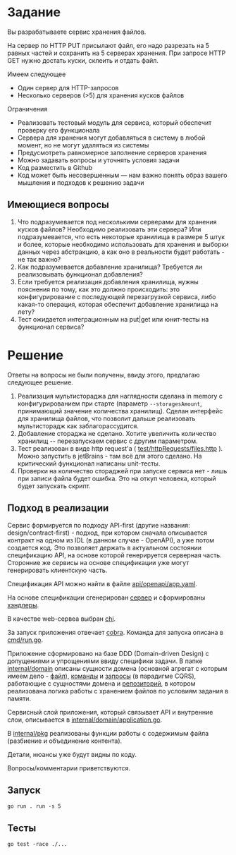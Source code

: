 # Задание

Вы разрабатываете сервис хранения файлов.

На сервер по HTTP PUT присылают файл, его надо разрезать на 5 равных частей и сохранить на 5 серверах хранения. При
запросе HTTP GET нужно достать куски, склеить и отдать файл.

Имеем следующее
* Один сервер для HTTP-запросов
* Несколько серверов (>5) для хранения кусков файлов

Ограничения
* Реализовать тестовый модуль для сервиса, который обеспечит проверку его функционала
* Сервера для хранения могут добавляться в систему в любой момент, но не могут удаляться из системы
* Предусмотреть равномерное заполнение серверов хранения
* Можно задавать вопросы и уточнять условия задачи
* Код разместить в Github
* Код может быть несовершенным — нам важно понять образ вашего мышления и подходов к решению задачи


## Имеющиеся вопросы

1. Что подразумевается под несколькими серверами для хранения кусков файлов? Необходимо реализовать эти сервера? Или 
подразумевается, что есть некоторые хранилища в размере 5 штук и более, которые необходимо использовать для хранения 
и выборки данных через абстракцию, а как оно в реальности будет работать - не так важно?
2. Как подразумевается добавление хранилища? Требуется ли реализовывать функционал добавления?
3. Если требуется реализация добавления хранилища, нужны пояснения по тому, как это должно происходить: это 
конфигурирование с последующей перезагрузкой сервиса, либо какая-то операция, которая обеспечит добавление хранилища на
лету?
4. Тест ожидается интеграционным на put|get или юнит-тесты на функционал сервиса?

# Решение

Ответы на вопросы не были получены, ввиду этого, предлагаю следующее решение.

1. Реализация мультистораджа для наглядности сделана in memory с конфигурированием при старте (параметр
`--storagesAmount`, принимающий значение количества хранилищ). Сделан интерфейс для хранилища файлов, что позволит
дальше реализовать мультисторадж как заблагорассудится.  
2. Добавление стораджа не сделано. Хотите увеличить количество хранилищ -- перезапускаем сервис с другим параметром.
3. Тест реализован в виде http request'а ( [test/httpRequests/files.http](test/httpRequests/files.http) ). Можно
запустить в jetBrains - там всё для этого сделано. На критический функционал написаны unit-тесты.
4. Проверки на количество стораджей при запуске сервиса нет - лишь при записи файла будет ошибка. Это на откуп человека,
который будет запускать скрипт.

## Подход в реализации

Сервис формируется по подходу API-first (другие названия: design/contract-first) - подход, при котором сначала
описывается контракт на одном из IDL (в данном случае - OpenAPI), а уже потом создается код. Это позволяет держать в
актуальном состоянии спецификацию API, на основе которой генерируется серверная часть. Сторонние же сервисы на основе
спецификации уже могут генерировать клиентскую часть.

Спецификация API можно найти в файле [api/openapi/app.yaml](api/openapi/app.yaml).

На основе спецификации сгенерирован [сервер](pkg/server/openapi/server.gen.go) и сформированы 
[хэндлеры](internal/gateways/openapi/app/handlers.go).

В качестве web-сервеа выбран [chi](https://github.com/go-chi/chi).

За запуск приложения отвечает [cobra](https://github.com/spf13/cobra). Команда для запуска описана в
[cmd/run.go](cmd/run.go).

Приложение сформировано на базе DDD (Domain-driven Design) с допущениями и упрощениями ввиду специфики задачи. В папке
[internal/domain](internal/domain) описаны сущности домена (основной агрегат с которым имеем дело - 
[файл](internal/domain/entity/file.go)), [команды](internal/domain/commands) и [запросы](internal/domain/queries) (в
парадигме CQRS), работающие с сущностями домена и [репозиторий](internal/domain/repository/inmemory/file.go), в котором
реализована логика работы с хранением файлов по условиям задания в памяти.

Сервисный слой приложения, который связывает API и внутренние слои, описывается в
[internal/domain/application.go](internal/domain/application.go).

В [internal/pkg](internal/pkg) реализованы функции работы с содержимым файла (разбиение и объединение контента).

Детали, нюансы уже будут видны по коду.

Вопросы/комментарии приветствуются.

## Запуск

    go run . run -s 5 

## Тесты

    go test -race ./...